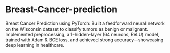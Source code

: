 # Breast-Cancer-prediction
Breast Cancer Prediction using PyTorch: Built a feedforward neural network on the Wisconsin dataset to classify tumors as benign or malignant. Implemented preprocessing, a 1-hidden-layer (64 neurons, ReLU) model, trained with Adam &amp; BCE loss, and achieved strong accuracy—showcasing deep learning in healthcare.
